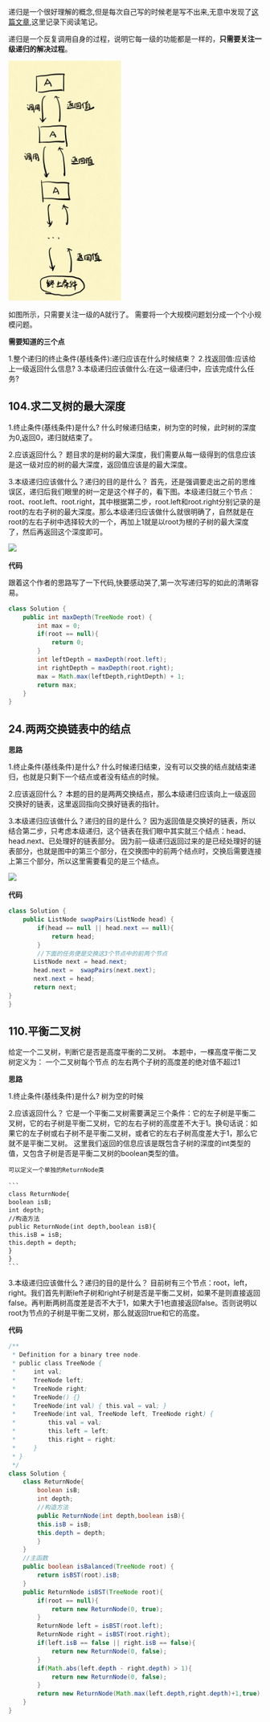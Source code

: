 

递归是一个很好理解的概念,但是每次自己写的时候老是写不出来,无意中发现了[这篇文章](https://lyl0724.github.io/2020/01/25/1/),这里记录下阅读笔记。

递归是一个反复调用自身的过程，说明它每一级的功能都是一样的，**只需要关注一级递归的解决过程**。

<img src="../imgs/basic/递归.png">

如图所示，只需要关注一级的A就行了。
需要将一个大规模问题划分成一个个小规模问题。

**需要知道的三个点**

1.整个递归的终止条件(基线条件):递归应该在什么时候结束？
2.找返回值:应该给上一级返回什么信息?
3.本级递归应该做什么:在这一级递归中，应该完成什么任务? 

## 104.求二叉树的最大深度

1.终止条件(基线条件)是什么?
    什么时候递归结束，树为空的时候，此时树的深度为0,返回0，递归就结束了。

2.应该返回什么？
    题目求的是树的最大深度，我们需要从每一级得到的信息应该是这一级对应的树的最大深度，返回值应该是的最大深度。

3.本级递归应该做什么？递归的目的是什么？
    首先，还是强调要走出之前的思维误区，递归后我们眼里的树一定是这个样子的，看下图。本级递归就三个节点：root、root.left、root.right，其中根据第二步，root.left和root.right分别记录的是root的左右子树的最大深度。那么本级递归应该做什么就很明确了，自然就是在root的左右子树中选择较大的一个，再加上1就是以root为根的子树的最大深度了，然后再返回这个深度即可。


<img src="../imgs/basic/104.png">


**代码**

跟着这个作者的思路写了一下代码,快要感动哭了,第一次写递归写的如此的清晰容易。

```JAVA
class Solution {
    public int maxDepth(TreeNode root) {
        int max = 0;
        if(root == null){
            return 0;
        }
        int leftDepth = maxDepth(root.left);
        int rightDepth = maxDepth(root.right);
        max = Math.max(leftDepth,rightDepth) + 1;
        return max;
    }
}
```

## 24.两两交换链表中的结点

**思路**

1.终止条件(基线条件)是什么?
    什么时候递归结束，没有可以交换的结点就结束递归，也就是只剩下一个结点或者没有结点的时候。

2.应该返回什么？
    本题的目的是两两交换结点，那么本级递归应该向上一级返回交换好的链表，这里返回指向交换好链表的指针。

3.本级递归应该做什么？递归的目的是什么？
    因为返回值是交换好的链表，所以结合第二步，只考虑本级递归，这个链表在我们眼中其实就三个结点：head、head.next、已处理好的链表部分。
    因为前一级递归返回过来的是已经处理好的链表部分，也就是图中的第三个部分，在交换图中的前两个结点时，交换后需要连接上第三个部分，所以这里需要看见的是三个结点。

<img src="../imgs/basic/24.png">

**代码**

```JAVA
class Solution {
    public ListNode swapPairs(ListNode head) {
        if(head == null || head.next == null){
            return head;
        }
      	//下面的任务便是交换这3个节点中的前两个节点
       ListNode next = head.next;
       head.next =  swapPairs(next.next);
       next.next = head;
       return next;
}
}
```

## 110.平衡二叉树

给定一个二叉树，判断它是否是高度平衡的二叉树。
本题中，一棵高度平衡二叉树定义为：
一个二叉树每个节点 的左右两个子树的高度差的绝对值不超过1

**思路**

1.终止条件(基线条件)是什么?
    树为空的时候

2.应该返回什么？
    它是一个平衡二叉树需要满足三个条件：它的左子树是平衡二叉树，它的右子树是平衡二叉树，它的左右子树的高度差不大于1。换句话说：如果它的左子树或右子树不是平衡二叉树，或者它的左右子树高度差大于1，那么它就不是平衡二叉树。
    这里我们返回的信息应该是既包含子树的深度的int类型的值，又包含子树是否是平衡二叉树的boolean类型的值。
    
    可以定义一个单独的ReturnNode类
    
    ```
    class ReturnNode{
    boolean isB;
    int depth;
    //构造方法
    public ReturnNode(int depth,boolean isB){
    this.isB = isB;
    this.depth = depth;
    }
    }
    ```

3.本级递归应该做什么？递归的目的是什么？
    目前树有三个节点：root，left，right。我们首先判断left子树和right子树是否是平衡二叉树，如果不是则直接返回false。再判断两树高度差是否不大于1，如果大于1也直接返回false。否则说明以root为节点的子树是平衡二叉树，那么就返回true和它的高度。


**代码**

```JAVA
/**
 * Definition for a binary tree node.
 * public class TreeNode {
 *     int val;
 *     TreeNode left;
 *     TreeNode right;
 *     TreeNode() {}
 *     TreeNode(int val) { this.val = val; }
 *     TreeNode(int val, TreeNode left, TreeNode right) {
 *         this.val = val;
 *         this.left = left;
 *         this.right = right;
 *     }
 * }
 */
class Solution {
    class ReturnNode{
        boolean isB;
        int depth;
        //构造方法
        public ReturnNode(int depth,boolean isB){
        this.isB = isB;
        this.depth = depth;
        }
    }
    //主函数
    public boolean isBalanced(TreeNode root) {
        return isBST(root).isB;
    }
    public ReturnNode isBST(TreeNode root){
        if(root == null){
            return new ReturnNode(0, true);
        }
        ReturnNode left = isBST(root.left);
        ReturnNode right = isBST(root.right);
        if(left.isB == false || right.isB == false){
            return new ReturnNode(0, false); 
        }
        if(Math.abs(left.depth - right.depth) > 1){
            return new ReturnNode(0, false);
        }
        return new ReturnNode(Math.max(left.depth,right.depth)+1,true);
    }
}
```